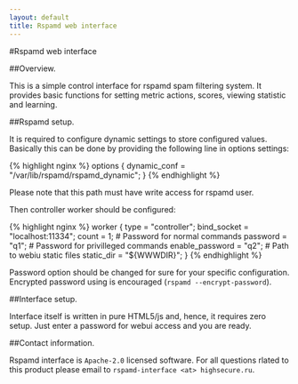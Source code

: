 ```yaml
---
layout: default
title: Rspamd web interface
---
```


#Rspamd web interface

##Overview.

This is a simple control interface for rspamd spam filtering system.
It provides basic functions for setting metric actions, scores,
viewing statistic and learning.

##Rspamd setup.

It is required to configure dynamic settings to store configured values.
Basically this can be done by providing the following line in options settings:

{% highlight nginx %}
options {
 dynamic_conf = "/var/lib/rspamd/rspamd_dynamic";
}
{% endhighlight %}

Please note that this path must have write access for rspamd user.

Then controller worker should be configured:

{% highlight nginx %}
worker {
	type = "controller";
	bind_socket = "localhost:11334";
	count = 1;
	# Password for normal commands
	password = "q1";
	# Password for privilleged commands
	enable_password = "q2";
	# Path to webiu static files
	static_dir = "${WWWDIR}";
}
{% endhighlight %}

Password option should be changed for sure for your specific configuration. Encrypted password using is encouraged (`rspamd --encrypt-password`).

##Interface setup.

Interface itself is written in pure HTML5/js and, hence, it requires zero setup.
Just enter a password for webui access and you are ready.

##Contact information.

Rspamd interface is `Apache-2.0` licensed software. For all questions rlated to this
product please email to `rspamd-interface <at> highsecure.ru`.
